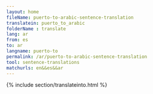 ```yaml
---
layout: home
fileName: puerto-to-arabic-sentence-translation
translatein: puerto_to_arabic
folderName : translate
lang: ar
from: es
to: ar
langname: puerto-to
permalink: /ar/puerto-to-arabic-sentence-translation
tool: sentence-translations
matchurls: en&&es&&ar
---
```

{% include section/translateinto.html %}
